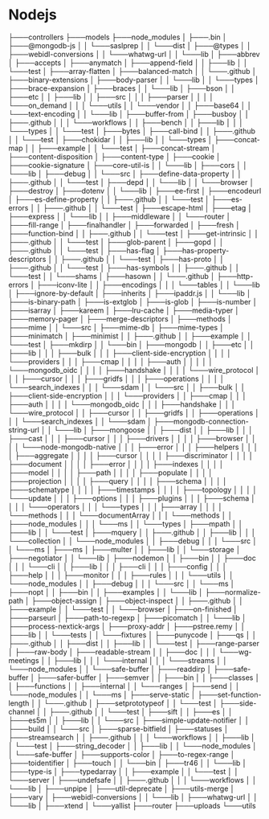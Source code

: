 # Nodejs

├───controllers
├───models
├───node_modules
│   ├───.bin
│   ├───@mongodb-js
│   │   └───saslprep
│   │       └───dist
│   ├───@types
│   │   ├───webidl-conversions
│   │   └───whatwg-url
│   │       └───lib
│   ├───abbrev
│   ├───accepts
│   ├───anymatch
│   ├───append-field
│   │   ├───lib
│   │   └───test
│   ├───array-flatten
│   ├───balanced-match
│   │   └───.github
│   ├───binary-extensions
│   ├───body-parser
│   │   └───lib
│   │       └───types
│   ├───brace-expansion
│   ├───braces
│   │   └───lib
│   ├───bson
│   │   ├───etc
│   │   ├───lib
│   │   ├───src
│   │   │   ├───parser
│   │   │   │   └───on_demand
│   │   │   └───utils
│   │   └───vendor
│   │       ├───base64
│   │       └───text-encoding
│   │           └───lib
│   ├───buffer-from
│   ├───busboy
│   │   ├───.github
│   │   │   └───workflows
│   │   ├───bench
│   │   ├───lib
│   │   │   └───types
│   │   └───test
│   ├───bytes
│   ├───call-bind
│   │   ├───.github
│   │   └───test
│   ├───chokidar
│   │   ├───lib
│   │   └───types
│   ├───concat-map
│   │   ├───example
│   │   └───test
│   ├───concat-stream
│   ├───content-disposition
│   ├───content-type
│   ├───cookie
│   ├───cookie-signature
│   ├───core-util-is
│   │   └───lib
│   ├───cors
│   │   └───lib
│   ├───debug
│   │   └───src
│   ├───define-data-property
│   │   ├───.github
│   │   └───test
│   ├───depd
│   │   └───lib
│   │       └───browser
│   ├───destroy
│   ├───dotenv
│   │   └───lib
│   ├───ee-first
│   ├───encodeurl
│   ├───es-define-property
│   │   ├───.github
│   │   └───test
│   ├───es-errors
│   │   ├───.github
│   │   └───test
│   ├───escape-html
│   ├───etag
│   ├───express
│   │   └───lib
│   │       ├───middleware
│   │       └───router
│   ├───fill-range
│   ├───finalhandler
│   ├───forwarded
│   ├───fresh
│   ├───function-bind
│   │   ├───.github
│   │   └───test
│   ├───get-intrinsic
│   │   ├───.github
│   │   └───test
│   ├───glob-parent
│   ├───gopd
│   │   ├───.github
│   │   └───test
│   ├───has-flag
│   ├───has-property-descriptors
│   │   ├───.github
│   │   └───test
│   ├───has-proto
│   │   ├───.github
│   │   └───test
│   ├───has-symbols
│   │   ├───.github
│   │   └───test
│   │       └───shams
│   ├───hasown
│   │   └───.github
│   ├───http-errors
│   ├───iconv-lite
│   │   ├───encodings
│   │   │   └───tables
│   │   └───lib
│   ├───ignore-by-default
│   ├───inherits
│   ├───ipaddr.js
│   │   └───lib
│   ├───is-binary-path
│   ├───is-extglob
│   ├───is-glob
│   ├───is-number
│   ├───isarray
│   ├───kareem
│   ├───lru-cache
│   ├───media-typer
│   ├───memory-pager
│   ├───merge-descriptors
│   ├───methods
│   ├───mime
│   │   └───src
│   ├───mime-db
│   ├───mime-types
│   ├───minimatch
│   ├───minimist
│   │   ├───.github
│   │   ├───example
│   │   └───test
│   ├───mkdirp
│   │   └───bin
│   ├───mongodb
│   │   ├───etc
│   │   ├───lib
│   │   │   ├───bulk
│   │   │   ├───client-side-encryption
│   │   │   │   └───providers
│   │   │   ├───cmap
│   │   │   │   ├───auth
│   │   │   │   │   └───mongodb_oidc
│   │   │   │   ├───handshake
│   │   │   │   └───wire_protocol
│   │   │   ├───cursor
│   │   │   ├───gridfs
│   │   │   ├───operations
│   │   │   │   └───search_indexes
│   │   │   └───sdam
│   │   └───src
│   │       ├───bulk
│   │       ├───client-side-encryption
│   │       │   └───providers
│   │       ├───cmap
│   │       │   ├───auth
│   │       │   │   └───mongodb_oidc
│   │       │   ├───handshake
│   │       │   └───wire_protocol
│   │       ├───cursor
│   │       ├───gridfs
│   │       ├───operations
│   │       │   └───search_indexes
│   │       └───sdam
│   ├───mongodb-connection-string-url
│   │   └───lib
│   ├───mongoose
│   │   ├───dist
│   │   ├───lib
│   │   │   ├───cast
│   │   │   ├───cursor
│   │   │   ├───drivers
│   │   │   │   ├───browser
│   │   │   │   └───node-mongodb-native
│   │   │   ├───error
│   │   │   ├───helpers
│   │   │   │   ├───aggregate
│   │   │   │   ├───cursor
│   │   │   │   ├───discriminator
│   │   │   │   ├───document
│   │   │   │   ├───error
│   │   │   │   ├───indexes
│   │   │   │   ├───model
│   │   │   │   ├───path
│   │   │   │   ├───populate
│   │   │   │   ├───projection
│   │   │   │   ├───query
│   │   │   │   ├───schema
│   │   │   │   ├───schematype
│   │   │   │   ├───timestamps
│   │   │   │   ├───topology
│   │   │   │   └───update
│   │   │   ├───options
│   │   │   ├───plugins
│   │   │   ├───schema
│   │   │   │   └───operators
│   │   │   └───types
│   │   │       ├───array
│   │   │       │   └───methods
│   │   │       └───documentArray
│   │   │           └───methods
│   │   ├───node_modules
│   │   │   └───ms
│   │   └───types
│   ├───mpath
│   │   ├───lib
│   │   └───test
│   ├───mquery
│   │   ├───.github
│   │   ├───lib
│   │   │   └───collection
│   │   └───node_modules
│   │       ├───debug
│   │       │   └───src
│   │       └───ms
│   ├───ms
│   ├───multer
│   │   ├───lib
│   │   └───storage
│   ├───negotiator
│   │   └───lib
│   ├───nodemon
│   │   ├───bin
│   │   ├───doc
│   │   │   └───cli
│   │   ├───lib
│   │   │   ├───cli
│   │   │   ├───config
│   │   │   ├───help
│   │   │   ├───monitor
│   │   │   ├───rules
│   │   │   └───utils
│   │   └───node_modules
│   │       ├───debug
│   │       │   └───src
│   │       └───ms
│   ├───nopt
│   │   ├───bin
│   │   ├───examples
│   │   └───lib
│   ├───normalize-path
│   ├───object-assign
│   ├───object-inspect
│   │   ├───.github
│   │   ├───example
│   │   └───test
│   │       └───browser
│   ├───on-finished
│   ├───parseurl
│   ├───path-to-regexp
│   ├───picomatch
│   │   └───lib
│   ├───process-nextick-args
│   ├───proxy-addr
│   ├───pstree.remy
│   │   ├───lib
│   │   └───tests
│   │       └───fixtures
│   ├───punycode
│   ├───qs
│   │   ├───.github
│   │   ├───dist
│   │   ├───lib
│   │   └───test
│   ├───range-parser
│   ├───raw-body
│   ├───readable-stream
│   │   ├───doc
│   │   │   └───wg-meetings
│   │   ├───lib
│   │   │   └───internal
│   │   │       └───streams
│   │   └───node_modules
│   │       └───safe-buffer
│   ├───readdirp
│   ├───safe-buffer
│   ├───safer-buffer
│   ├───semver
│   │   ├───bin
│   │   ├───classes
│   │   ├───functions
│   │   ├───internal
│   │   └───ranges
│   ├───send
│   │   └───node_modules
│   │       └───ms
│   ├───serve-static
│   ├───set-function-length
│   │   └───.github
│   ├───setprototypeof
│   │   └───test
│   ├───side-channel
│   │   ├───.github
│   │   └───test
│   ├───sift
│   │   ├───es
│   │   ├───es5m
│   │   ├───lib
│   │   └───src
│   ├───simple-update-notifier
│   │   ├───build
│   │   └───src
│   ├───sparse-bitfield
│   ├───statuses
│   ├───streamsearch
│   │   ├───.github
│   │   │   └───workflows
│   │   ├───lib
│   │   └───test
│   ├───string_decoder
│   │   ├───lib
│   │   └───node_modules
│   │       └───safe-buffer
│   ├───supports-color
│   ├───to-regex-range
│   ├───toidentifier
│   ├───touch
│   │   └───bin
│   ├───tr46
│   │   └───lib
│   ├───type-is
│   ├───typedarray
│   │   ├───example
│   │   └───test
│   │       └───server
│   ├───undefsafe
│   │   ├───.github
│   │   │   └───workflows
│   │   └───lib
│   ├───unpipe
│   ├───util-deprecate
│   ├───utils-merge
│   ├───vary
│   ├───webidl-conversions
│   │   └───lib
│   ├───whatwg-url
│   │   └───lib
│   ├───xtend
│   └───yallist
├───router
├───uploads
└───utils